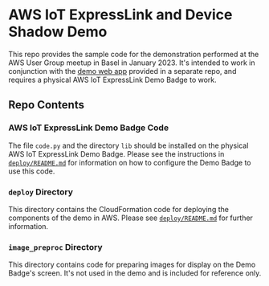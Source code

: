 # AWS IoT ExpressLink and Device Shadow Demo
This repo provides the sample code for the demonstration performed at the AWS User Group meetup in Basel in January 2023. It's intended to work in conjunction with the [demo web app](https://github.com/binghamchris/aws-expresslink-demo-webapp) provided in a separate repo, and requires a physical AWS IoT ExpressLink Demo Badge to work.

## Repo Contents
### AWS IoT ExpressLink Demo Badge Code
The file `code.py` and the directory `lib` should be installed on the physical AWS IoT ExpressLink Demo Badge.
Please see the instructions in [`deploy/README.md`](https://github.com/binghamchris/aws-expresslink-demo/blob/main/deploy/README.md) for information on how to configure the Demo Badge to use this code.

### `deploy` Directory
This directory contains the CloudFormation code for deploying the components of the demo in AWS. Please see [`deploy/README.md`](https://github.com/binghamchris/aws-expresslink-demo/blob/main/deploy/README.md) for further information.

### `image_preproc` Directory
This directory contains code for preparing images for display on the Demo Badge's screen. It's not used in the demo and is included for reference only.